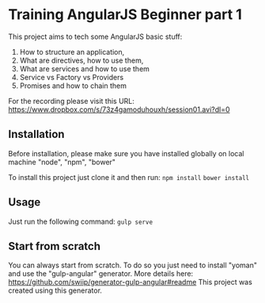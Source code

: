 # Training AngularJS Beginner part 1

This project aims to tech some AngularJS basic stuff:
1. How to structure an application, 
2. What are directives, how to use them,
3. What are services and how to use them
4. Service vs Factory vs Providers
5. Promises and how to chain them

For the recording please visit this URL: https://www.dropbox.com/s/73z4gamoduhouxh/session01.avi?dl=0

## Installation

Before installation, please make sure you have installed globally on local machine "node", "npm", "bower"

To install this project just clone it and then run:
`npm install`
`bower install`

## Usage

Just run the following command:
`gulp serve`

## Start from scratch

You can always start from scratch. To do so you just need to install "yoman" and use the "gulp-angular" generator.
More details here: https://github.com/swiip/generator-gulp-angular#readme
This project was created using this generator.